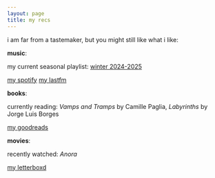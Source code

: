 ```yaml
---
layout: page
title: my recs
---
```


i am far from a tastemaker, but you might still like what i like:

**music**: 

my current seasonal playlist: [winter 2024-2025]([https://open.spotify.com/playlist/1BNliZlgvX5OVZ8k8DxmVX?si=85fe8eea53164634](https://open.spotify.com/playlist/70gZStBEUg29dTF5lgPVCW?si=f95199c475914709))

[my spotify](https://open.spotify.com/user/90bgp97wyg40mxbdpl5ws1q70?si=gbtFSmfQSGG3eXqjRnPIyg)
[my lastfm](https://www.last.fm/user/tianxinw05)

**books**:

currently reading: *Vamps and Tramps* by Camille Paglia, *Labyrinths* by Jorge Luis Borges

[my goodreads](https://www.goodreads.com/user/show/181579613)

**movies**:

recently watched: *Anora*

[my letterboxd](https://boxd.it/7YvgD)
